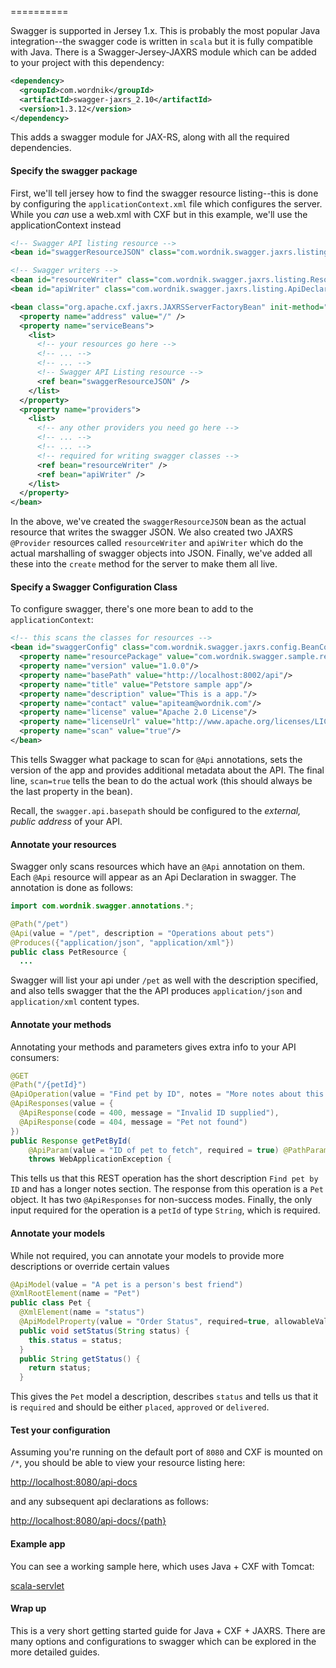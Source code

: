 ==========

Swagger is supported in Jersey 1.x.  This is probably the most popular Java integration--the swagger code is written in `scala` but it is fully compatible with Java.  There is a Swagger-Jersey-JAXRS module which can be added to your project with this dependency:

```xml
<dependency>
  <groupId>com.wordnik</groupId>
  <artifactId>swagger-jaxrs_2.10</artifactId>
  <version>1.3.12</version>
</dependency>
```

This adds a swagger module for JAX-RS, along with all the required dependencies.

#### Specify the swagger package

First, we'll tell jersey how to find the swagger resource listing--this is done by configuring the `applicationContext.xml` file which configures the server.  While you _can_ use a web.xml with CXF but in this example, we'll use the applicationContext instead

```xml
<!-- Swagger API listing resource -->
<bean id="swaggerResourceJSON" class="com.wordnik.swagger.jaxrs.listing.ApiListingResourceJSON" />

<!-- Swagger writers -->
<bean id="resourceWriter" class="com.wordnik.swagger.jaxrs.listing.ResourceListingProvider" />
<bean id="apiWriter" class="com.wordnik.swagger.jaxrs.listing.ApiDeclarationProvider" />

<bean class="org.apache.cxf.jaxrs.JAXRSServerFactoryBean" init-method="create">
  <property name="address" value="/" />
  <property name="serviceBeans">
    <list>
      <!-- your resources go here -->
      <!-- ... -->
      <!-- ... -->
      <!-- Swagger API Listing resource -->
      <ref bean="swaggerResourceJSON" />
    </list>
  </property>
  <property name="providers">
    <list>
      <!-- any other providers you need go here -->
      <!-- ... -->
      <!-- ... -->
      <!-- required for writing swagger classes -->
      <ref bean="resourceWriter" />
      <ref bean="apiWriter" />
    </list>
  </property>
</bean>
```

In the above, we've created the `swaggerResourceJSON` bean as the actual resource that writes the swagger JSON.  We also created two JAXRS `@Provider` resources called `resourceWriter` and `apiWriter` which do the actual marshalling of swagger objects into JSON.  Finally, we've added all these into the `create` method for the server to make them all live.

#### Specify a Swagger Configuration Class

To configure swagger, there's one more bean to add to the `applicationContext`:

```xml
<!-- this scans the classes for resources -->
<bean id="swaggerConfig" class="com.wordnik.swagger.jaxrs.config.BeanConfig">
  <property name="resourcePackage" value="com.wordnik.swagger.sample.resource"/>
  <property name="version" value="1.0.0"/>
  <property name="basePath" value="http://localhost:8002/api"/>
  <property name="title" value="Petstore sample app"/>
  <property name="description" value="This is a app."/>
  <property name="contact" value="apiteam@wordnik.com"/>
  <property name="license" value="Apache 2.0 License"/>
  <property name="licenseUrl" value="http://www.apache.org/licenses/LICENSE-2.0.html"/>
  <property name="scan" value="true"/>
</bean>
```

This tells Swagger what package to scan for `@Api` annotations, sets the version of the app and provides additional metadata about the API.  The final line, `scan=true` tells the bean to do the actual work (this should always be the last property in the bean).

Recall, the `swagger.api.basepath` should be configured to the _external, public address_ of your API.

#### Annotate your resources

Swagger only scans resources which have an `@Api` annotation on them.  Each `@Api` resource will appear as an Api Declaration in swagger.  The annotation is done as follows:

```java
import com.wordnik.swagger.annotations.*;

@Path("/pet")
@Api(value = "/pet", description = "Operations about pets")
@Produces({"application/json", "application/xml"})
public class PetResource {
  ...
```

Swagger will list your api under `/pet` as well with the description specified, and also tells swagger that the the API produces `application/json` and `application/xml` content types.

#### Annotate your methods

Annotating your methods and parameters gives extra info to your API consumers:

```java
@GET
@Path("/{petId}")
@ApiOperation(value = "Find pet by ID", notes = "More notes about this method", response = Pet.class)
@ApiResponses(value = {
  @ApiResponse(code = 400, message = "Invalid ID supplied"),
  @ApiResponse(code = 404, message = "Pet not found") 
})
public Response getPetById(
    @ApiParam(value = "ID of pet to fetch", required = true) @PathParam("petId") String petId)
    throws WebApplicationException {
```

This tells us that this REST operation has the short description `Find pet by ID` and has a longer notes section.  The response from this operation is a `Pet` object.  It has two `@ApiResponses` for non-success modes.  Finally, the only input required for the operation is a `petId` of type `String`, which is required.

#### Annotate your models

While not required, you can annotate your models to provide more descriptions or override certain values

```java
@ApiModel(value = "A pet is a person's best friend")
@XmlRootElement(name = "Pet")
public class Pet {
  @XmlElement(name = "status")
  @ApiModelProperty(value = "Order Status", required=true, allowableValues = "placed,approved,delivered")
  public void setStatus(String status) {
    this.status = status;
  }
  public String getStatus() {
    return status;
  }
```

This gives the `Pet` model a description, describes `status` and tells us that it is `required` and should be either `placed`, `approved` or `delivered`.

#### Test your configuration

Assuming you're running on the default port of `8080` and CXF is mounted on `/*`, you should be able to view your resource listing here:

[http://localhost:8080/api-docs](http://localhost:8080/api-docs)

and any subsequent api declarations as follows:

[http://localhost:8080/api-docs/{path}](http://localhost:8080/api-docs/{path})

#### Example app

You can see a working sample here, which uses Java + CXF with Tomcat:

[scala-servlet](https://github.com/swagger-api/swagger-core/blob/master/samples/java-jaxrs-cxf)

#### Wrap up

This is a very short getting started guide for Java + CXF + JAXRS.  There are many options and configurations to swagger which can be explored in the more detailed guides.